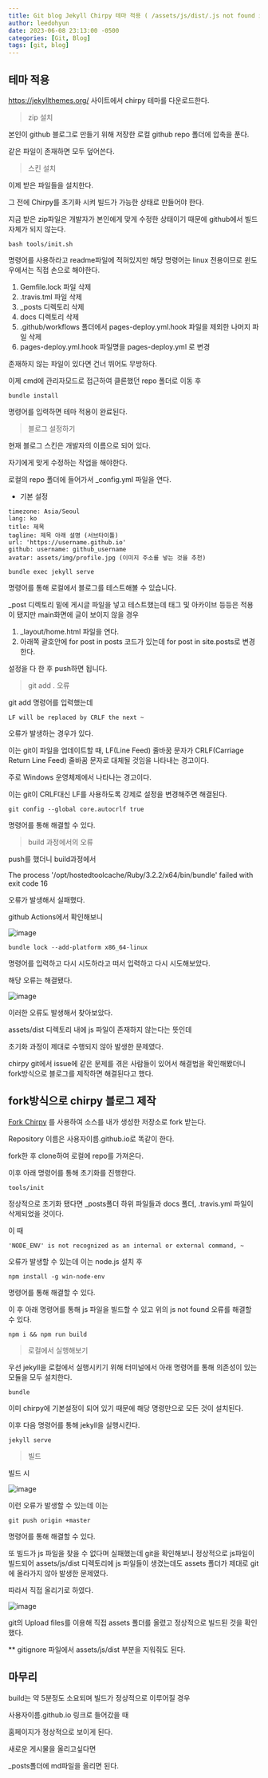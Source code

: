 ```yaml
---
title: Git blog Jekyll Chirpy 테마 적용 ( /assets/js/dist/.js not found 오류 해결)
author: leedohyun
date: 2023-06-08 23:13:00 -0500
categories: [Git, Blog]
tags: [git, blog]
---
```


## 테마 적용

https://jekyllthemes.org/ 사이트에서 chirpy 테마를 다운로드한다.

> zip 설치

본인이 github 블로그로 만들기 위해 저장한 로컬 github repo 폴더에 압축을 푼다.

같은 파일이 존재하면 모두 덮어쓴다.

> 스킨 설치

이제 받은 파일들을 설치한다.

그 전에 Chirpy를 초기화 시켜 빌드가 가능한 상태로 만들어야 한다.

지금 받은 zip파일은 개발자가 본인에게 맞게 수정한 상태이기 때문에 github에서 빌드 자체가 되지 않는다.

```
bash tools/init.sh
```

명령어를 사용하라고 readme파일에 적혀있지만 해당 명령어는 linux 전용이므로 윈도우에서는 직접 손으로 해야한다.

1. Gemfile.lock 파일 삭제
2. .travis.tml 파일 삭제
3. _posts 디렉토리 삭제
4. docs 디렉토리 삭제
5. .github/workflows 폴더에서 pages-deploy.yml.hook 파일을 제외한 나머지 파일 삭제
6. pages-deploy.yml.hook 파일명을 pages-deploy.yml 로 변경

존재하지 않는 파일이 있다면 건너 뛰어도 무방하다.

이제 cmd에 관리자모드로 접근하여 클론했던 repo 폴더로 이동 후

```
bundle install
```

명령어를 입력하면 테마 적용이 완료된다.

> 블로그 설정하기

현재 블로그 스킨은 개발자의 이름으로 되어 있다. 

자기에게 맞게 수정하는 작업을 해야한다.

로컬의 repo 폴더에 들어가서 _config.yml 파일을 연다.

- 기본 설정

```
timezone: Asia/Seoul
lang: ko
title: 제목
tagline: 제목 아래 설명 (서브타이틀)
url: 'https://username.github.io'
github: username: github_username
avatar: assets/img/profile.jpg (이미지 주소를 넣는 것을 추천)
```

```
bundle exec jekyll serve
```
명령어를 통해 로컬에서 블로그를 테스트해볼 수 있습니다.

_post 디렉토리 밑에 게시글 파일을 넣고 테스트했는데 태그 및 아카이브 등등은 적용이 됐지만 main화면에 글이 보이지 않을 경우

1. _layout/home.html 파일을 연다.
2. 아래쪽 괄호안에 for post in posts 코드가 있는데 for post in site.posts로 변경한다.

설정을 다 한 후 push하면 됩니다.

> git add . 오류

git add 명령어를 입력했는데

```
LF will be replaced by CRLF the next ~
```

오류가 발생하는 경우가 있다.

이는 git이 파일을 업데이트할 때, LF(Line Feed) 줄바꿈 문자가 
CRLF(Carriage Return Line Feed) 줄바꿈 문자로 대체될 것임을 나타내는 경고이다.

주로 Windows 운영체제에서 나타나는 경고이다.

이는 git이 CRLF대신 LF를 사용하도록 강제로 설정을 변경해주면 해결된다.

```
git config --global core.autocrlf true
```

명령어를 통해 해결할 수 있다.


> build 과정에서의 오류

push를 했더니 build과정에서

The process '/opt/hostedtoolcache/Ruby/3.2.2/x64/bin/bundle' failed with exit code 16

오류가 발생해서 실패했다.

github Actions에서 확인해보니

![image](https://blog.kakaocdn.net/dn/dwtK3D/btsjiQF8duZ/hXFIcMuAEnC8tjpYWQK5IK/img.png)

```
bundle lock --add-platform x86_64-linux
```

명령어를 입력하고 다시 시도하라고 떠서 입력하고 다시 시도해보았다.

해당 오류는 해결됐다.

![image](https://blog.kakaocdn.net/dn/byE7Gh/btsjnabV2kw/KdYH1y9ckARFiq18p9tqtK/img.png)

이러한 오류도 발생해서 찾아보았다.

assets/dist 디렉토리 내에 js 파일이 존재하지 않는다는 뜻인데

초기화 과정이 제대로 수행되지 않아 발생한 문제였다.

chirpy git에서 issue에 같은 문제를 겪은 사람들이 있어서 해결법을 확인해봤더니 fork방식으로 블로그를 제작하면 해결된다고 했다.

## fork방식으로 chirpy 블로그 제작

[Fork Chirpy](https://github.com/cotes2020/jekyll-theme-chirpy/fork) 를 사용하여 소스를 내가 생성한 저장소로 fork 받는다.

Repository 이름은 사용자이름.github.io로 똑같이 한다.

fork한 후 clone하여 로컬에 repo를 가져온다.

이후 아래 명령어를 통해 초기화를 진행한다.

```
tools/init
```

정상적으로 초기화 됐다면 _posts폴더 하위 파일들과 docs 폴더, .travis.yml 파일이 삭제되었을 것이다.

이 때

```
'NODE_ENV' is not recognized as an internal or external command, ~
```

오류가 발생할 수 있는데 이는 node.js 설치 후

```
npm install -g win-node-env
```

명령어를 통해 해결할 수 있다.

이 후 아래 명령어를 통해 js 파일을 빌드할 수 있고 위의 js not found 오류를 해결할 수 있다.

```
npm i && npm run build
```


> 로컬에서 실행해보기

우선 jekyll을 로컬에서 실행시키기 위해 터미널에서 아래 명령어를 통해 의존성이 있는 모듈을 모두 설치한다.

```
bundle
```

이미 chirpy에 기본설정이 되어 있기 때문에 해당 명령만으로 모든 것이 설치된다.

이후 다음 명령어를 통해 jekyll을 실행시킨다.

```
jekyll serve
```

> 빌드

빌드 시

![image](https://blog.kakaocdn.net/dn/6GK1S/btsjtzIUEHh/1PcPGNSzAp571Bx2f93kZk/img.png)

이런 오류가 발생할 수 있는데 이는

```
git push origin +master
```

명령어를 통해 해결할 수 있다.

또 빌드가 js 파일을 찾을 수 없다며 실패했는데 git을 확인해보니 정상적으로 js파일이 빌드되어  assets/js/dist 디렉토리에 js 파일들이 생겼는데도 assets 폴더가 제대로 git에 올라가지 않아 발생한 문제였다.

따라서 직접 올리기로 하였다.

![image](https://blog.kakaocdn.net/dn/zO8uh/btsjllZu0kH/DG3TSGou3AyQ2OBct79ixK/img.png)

git의 Upload files를 이용해 직접 assets 폴더를 올렸고 정상적으로 빌드된 것을 확인했다.

** gitignore 파일에서 assets/js/dist 부분을 지워줘도 된다.

## 마무리

build는 약 5분정도 소요되며 빌드가 정상적으로 이루어질 경우

사용자이름.github.io 링크로 들어갔을 때

홈페이지가 정상적으로 보이게 된다.

새로운 게시물을 올리고싶다면

_posts폴더에 md파일을 올리면 된다.

